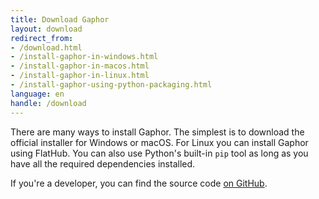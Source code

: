 ```yaml
---
title: Download Gaphor
layout: download
redirect_from:
- /download.html
- /install-gaphor-in-windows.html
- /install-gaphor-in-macos.html
- /install-gaphor-in-linux.html
- /install-gaphor-using-python-packaging.html
language: en
handle: /download
---
```


There are many ways to install Gaphor. The simplest is to download the official
installer for Windows or macOS. For Linux you can install Gaphor using FlatHub.
You can also use Python's built-in `pip` tool as long as you have all the
required dependencies installed.

If you're a developer, you can find the source code [on
GitHub](https://github.com/gaphor/gaphor).
